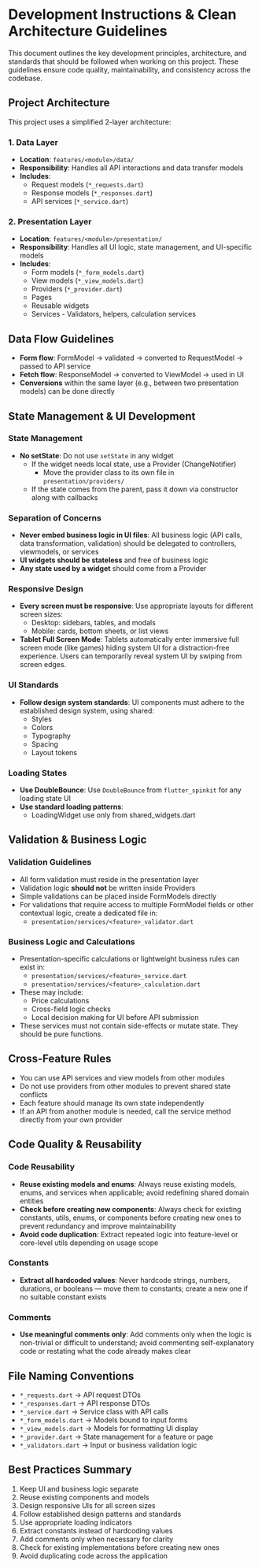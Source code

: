 # Development Instructions & Clean Architecture Guidelines

This document outlines the key development principles, architecture, and standards that should be followed when working on this project. These guidelines ensure code quality, maintainability, and consistency across the codebase.

## Project Architecture

This project uses a simplified 2-layer architecture:

### 1. Data Layer
- **Location**: `features/<module>/data/`
- **Responsibility**: Handles all API interactions and data transfer models
- **Includes**:
  - Request models (`*_requests.dart`)
  - Response models (`*_responses.dart`) 
  - API services (`*_service.dart`)

### 2. Presentation Layer
- **Location**: `features/<module>/presentation/`
- **Responsibility**: Handles all UI logic, state management, and UI-specific models
- **Includes**:
  - Form models (`*_form_models.dart`)
  - View models (`*_view_models.dart`)
  - Providers (`*_provider.dart`)
  - Pages
  - Reusable widgets
  - Services - Validators, helpers, calculation services

## Data Flow Guidelines

- **Form flow**: FormModel → validated → converted to RequestModel → passed to API service
- **Fetch flow**: ResponseModel → converted to ViewModel → used in UI
- **Conversions** within the same layer (e.g., between two presentation models) can be done directly

## State Management & UI Development

### State Management
- **No setState**: Do not use `setState` in any widget
  - If the widget needs local state, use a Provider (ChangeNotifier)
    - Move the provider class to its own file in `presentation/providers/`
  - If the state comes from the parent, pass it down via constructor along with callbacks

### Separation of Concerns
- **Never embed business logic in UI files**: All business logic (API calls, data transformation, validation) should be delegated to controllers, viewmodels, or services
- **UI widgets should be stateless** and free of business logic
- **Any state used by a widget** should come from a Provider

### Responsive Design
- **Every screen must be responsive**: Use appropriate layouts for different screen sizes:
  - Desktop: sidebars, tables, and modals
  - Mobile: cards, bottom sheets, or list views
- **Tablet Full Screen Mode**: Tablets automatically enter immersive full screen mode (like games) hiding system UI for a distraction-free experience. Users can temporarily reveal system UI by swiping from screen edges.

### UI Standards
- **Follow design system standards**: UI components must adhere to the established design system, using shared:
  - Styles
  - Colors
  - Typography
  - Spacing
  - Layout tokens

### Loading States
- **Use DoubleBounce**: Use `DoubleBounce` from `flutter_spinkit` for any loading state UI
- **Use standard loading patterns**:
  - LoadingWidget use only from shared_widgets.dart

## Validation & Business Logic

### Validation Guidelines
- All form validation must reside in the presentation layer
- Validation logic **should not** be written inside Providers
- Simple validations can be placed inside FormModels directly
- For validations that require access to multiple FormModel fields or other contextual logic, create a dedicated file in:
  - `presentation/services/<feature>_validator.dart`

### Business Logic and Calculations
- Presentation-specific calculations or lightweight business rules can exist in:
  - `presentation/services/<feature>_service.dart`  
  - `presentation/services/<feature>_calculation.dart`
- These may include:
  - Price calculations
  - Cross-field logic checks
  - Local decision making for UI before API submission
- These services must not contain side-effects or mutate state. They should be pure functions.

## Cross-Feature Rules

- You can use API services and view models from other modules
- Do not use providers from other modules to prevent shared state conflicts
- Each feature should manage its own state independently
- If an API from another module is needed, call the service method directly from your own provider

## Code Quality & Reusability

### Code Reusability
- **Reuse existing models and enums**: Always reuse existing models, enums, and services when applicable; avoid redefining shared domain entities
- **Check before creating new components**: Always check for existing constants, utils, enums, or components before creating new ones to prevent redundancy and improve maintainability
- **Avoid code duplication**: Extract repeated logic into feature-level or core-level utils depending on usage scope

### Constants
- **Extract all hardcoded values**: Never hardcode strings, numbers, durations, or booleans — move them to constants; create a new one if no suitable constant exists

### Comments
- **Use meaningful comments only**: Add comments only when the logic is non-trivial or difficult to understand; avoid commenting self-explanatory code or restating what the code already makes clear

## File Naming Conventions

- `*_requests.dart` → API request DTOs
- `*_responses.dart` → API response DTOs
- `*_service.dart` → Service class with API calls
- `*_form_models.dart` → Models bound to input forms
- `*_view_models.dart` → Models for formatting UI display
- `*_provider.dart` → State management for a feature or page
- `*_validators.dart` → Input or business validation logic

## Best Practices Summary

1. Keep UI and business logic separate
2. Reuse existing components and models
3. Design responsive UIs for all screen sizes
4. Follow established design patterns and standards
5. Use appropriate loading indicators
6. Extract constants instead of hardcoding values
7. Add comments only when necessary for clarity
8. Check for existing implementations before creating new ones
9. Avoid duplicating code across the application
